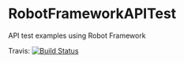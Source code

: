 # RobotFrameworkAPITest
API test examples using Robot Framework 

Travis: [![Build Status](https://travis-ci.org/dsarath/RobotFrameworkAPITest.svg?branch=master)](https://travis-ci.org/dsarath/RobotFrameworkAPITest)
